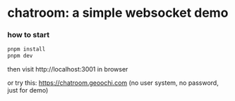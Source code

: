 # chatroom: a simple websocket demo

### how to start

```bash
pnpm install
pnpm dev
```

then visit http://localhost:3001 in browser

or try this: https://chatroom.geoochi.com
(no user system, no password, just for demo)
